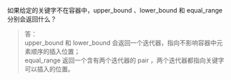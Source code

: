 如果给定的关键字不在容器中，upper_bound 、lower_bound 和 equal_range 分别会返回什么？

> 答：  
> upper_bound 和 lower_bound 会返回一个迭代器，指向不影响容器中元素顺序的插入位置；  
> equal_range 返回一个含有两个迭代器的 pair ，两个迭代器都指向关键字可以插入的位置。
